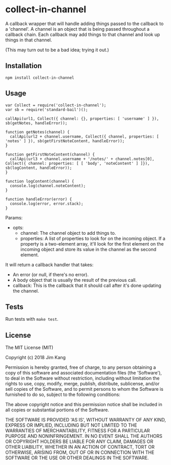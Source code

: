 collect-in-channel
==================

A callback wrapper that will handle adding things passed to the callback to a 'channel'. A channel is an object that is being passed throughout a callback chain. Each callback may add things to that channel and look up things in that channel.

(This may turn out to be a bad idea; trying it out.)

Installation
------------

    npm install collect-in-channel

Usage
-----

    var Collect = require('collect-in-channel');
    var sb = require('standard-bail')();

    callApi(url1, Collect({ channel: {}, properties: [ 'username' ] }), sb(getNotes, handleError));
    
    function getNotes(channel) {
      callApi(url2 + channel.username, Collect({ channel, properties: [ 'notes' ] }), sb(getFirstNoteContent, handleError));
    }
 
    function getFirstNoteContent(channel) {
      callApi(url3 + channel.username + '/notes/' + channel.notes[0], Collect({ channel: properties: [ [ 'body', 'noteContent' ] ]}), sb(logContent, handleError));
    }

    function logContent(channel) {
      console.log(channel.noteContent);
    }
    
    function handleError(error) {
      console.log(error, error.stack);
    }

Params:

- opts:
    - channel: The channel object to add things to.
    - properties: A list of properties to look for on the incoming object. If a property is a two-element array, it'll look for the first element on the incoming object and store its value in the channel as the second element.

It will return a callback handler that takes:
- An error (or null, if there's no error).
- A body object that is usually the result of the previous call.
- callback: This is the callback that it should call after it's done updating the channel.

Tests
-----

Run tests with `make test`.

License
-------

The MIT License (MIT)

Copyright (c) 2018 Jim Kang

Permission is hereby granted, free of charge, to any person obtaining a copy
of this software and associated documentation files (the 'Software'), to deal
in the Software without restriction, including without limitation the rights
to use, copy, modify, merge, publish, distribute, sublicense, and/or sell
copies of the Software, and to permit persons to whom the Software is
furnished to do so, subject to the following conditions:

The above copyright notice and this permission notice shall be included in
all copies or substantial portions of the Software.

THE SOFTWARE IS PROVIDED 'AS IS', WITHOUT WARRANTY OF ANY KIND, EXPRESS OR
IMPLIED, INCLUDING BUT NOT LIMITED TO THE WARRANTIES OF MERCHANTABILITY,
FITNESS FOR A PARTICULAR PURPOSE AND NONINFRINGEMENT. IN NO EVENT SHALL THE
AUTHORS OR COPYRIGHT HOLDERS BE LIABLE FOR ANY CLAIM, DAMAGES OR OTHER
LIABILITY, WHETHER IN AN ACTION OF CONTRACT, TORT OR OTHERWISE, ARISING FROM,
OUT OF OR IN CONNECTION WITH THE SOFTWARE OR THE USE OR OTHER DEALINGS IN
THE SOFTWARE.
